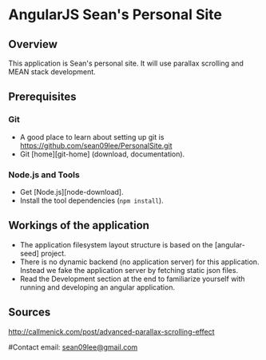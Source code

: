 # AngularJS Sean's Personal Site

## Overview

This application is Sean's personal site. It will use parallax scrolling and MEAN stack development. 

## Prerequisites

### Git

- A good place to learn about setting up git is https://github.com/sean09lee/PersonalSite.git
- Git [home][git-home] (download, documentation).

### Node.js and Tools

- Get [Node.js][node-download].
- Install the tool dependencies (`npm install`).


## Workings of the application

- The application filesystem layout structure is based on the [angular-seed] project.
- There is no dynamic backend (no application server) for this application. Instead we fake the
  application server by fetching static json files.
- Read the Development section at the end to familiarize yourself with running and developing
  an angular application.

## Sources
http://callmenick.com/post/advanced-parallax-scrolling-effect

#Contact
email: sean09lee@gmail.com